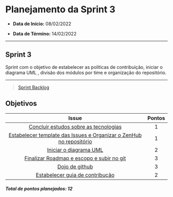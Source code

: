 # Planejamento da Sprint 3

- **Data de Início:** 08/02/2022

- **Data de Término:** 14/02/2022

---

## Sprint 3

Sprint com o objetivo de estabelecer as políticas de contribuição, iniciar o diagrama UML , divisão  dos módulos por time e organização do repositório.

---

> [Sprint Backlog](https://github.com/fga-eps-mds/Tema-02/milestone/3)

## Objetivos

|                                      Issue                                       | Pontos |
| :------------------------------------------------------------------------------: | :----: |
| [Concluir estudos sobre as tecnologias ](https://github.com/fga-eps-mds/Tema-02/issues/15) |   1    |
| [Estabelecer template das Issues e Organizar o ZenHub no repositório](https://github.com/fga-eps-mds/Tema-02/issues/34) |   1    |
|               [Iniciar o diagrama UML]()      |   2    |
|[Finalizar Roadmap e escopo e subir no git](https://github.com/fga-eps-mds/Tema-02/issues/43)   |   3    |
|        [Dojo de github](https://github.com/fga-eps-mds/Tema-02/issues/13)        |   3    |
|    [Estabelecer guia de contribução](https://github.com/fga-eps-mds/Tema-02/issues/42)     |   2    |


<h4><i>Total de pontos planejados: 12</i></h4>
